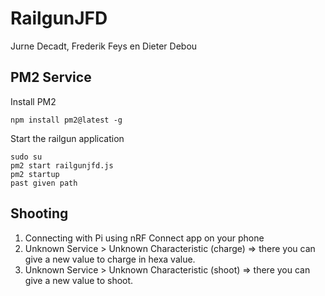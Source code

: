 # RailgunJFD
Jurne Decadt, Frederik Feys en Dieter Debou

## PM2 Service

Install PM2
```
npm install pm2@latest -g

```

Start the railgun application
```
sudo su
pm2 start railgunjfd.js
pm2 startup
past given path
```
## Shooting

1) Connecting with Pi using nRF Connect app on your phone
2) Unknown Service > Unknown Characteristic (charge)  => there you can give a new value to charge in hexa value.
3) Unknown Service > Unknown Characteristic (shoot)   => there you can give a new value to shoot.
